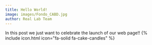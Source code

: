 ```yaml
---
title: Hello World!
image: images/Fondo_CABD.jpg
author: Real Lab Team
---
```


In this post we just want to celebrate the launch of our web page!! {% include icon.html icon="fa-solid fa-cake-candles" %}
